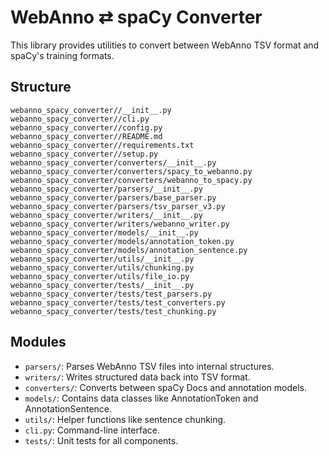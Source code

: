 # WebAnno ⇄ spaCy Converter

This library provides utilities to convert between WebAnno TSV format and spaCy's training formats.

## Structure

```text
webanno_spacy_converter//__init__.py
webanno_spacy_converter//cli.py
webanno_spacy_converter//config.py
webanno_spacy_converter//README.md
webanno_spacy_converter//requirements.txt
webanno_spacy_converter//setup.py
webanno_spacy_converter/converters/__init__.py
webanno_spacy_converter/converters/spacy_to_webanno.py
webanno_spacy_converter/converters/webanno_to_spacy.py
webanno_spacy_converter/parsers/__init__.py
webanno_spacy_converter/parsers/base_parser.py
webanno_spacy_converter/parsers/tsv_parser_v3.py
webanno_spacy_converter/writers/__init__.py
webanno_spacy_converter/writers/webanno_writer.py
webanno_spacy_converter/models/__init__.py
webanno_spacy_converter/models/annotation_token.py
webanno_spacy_converter/models/annotation_sentence.py
webanno_spacy_converter/utils/__init__.py
webanno_spacy_converter/utils/chunking.py
webanno_spacy_converter/utils/file_io.py
webanno_spacy_converter/tests/__init__.py
webanno_spacy_converter/tests/test_parsers.py
webanno_spacy_converter/tests/test_converters.py
webanno_spacy_converter/tests/test_chunking.py
```

## Modules
- `parsers/`: Parses WebAnno TSV files into internal structures.
- `writers/`: Writes structured data back into TSV format.
- `converters/`: Converts between spaCy Docs and annotation models.
- `models/`: Contains data classes like AnnotationToken and AnnotationSentence.
- `utils/`: Helper functions like sentence chunking.
- `cli.py`: Command-line interface.
- `tests/`: Unit tests for all components.
